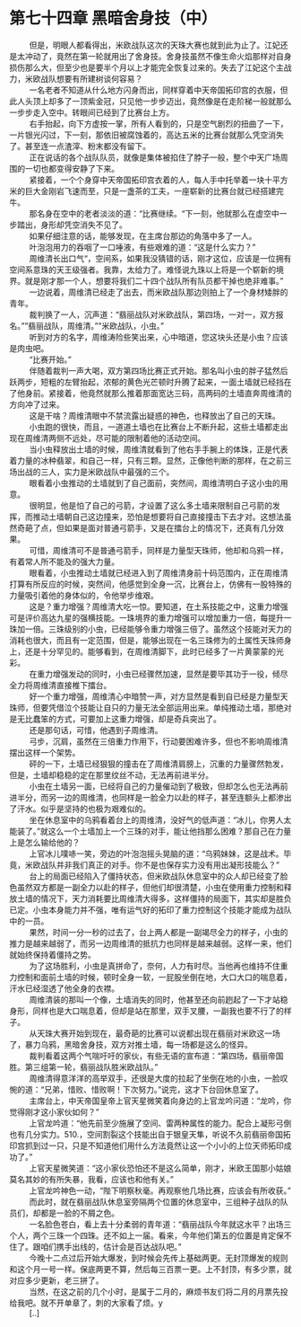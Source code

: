 <h1>第七十四章 黑暗舍身技（中）</h1>
<div id="content">&nbsp&nbsp&nbsp&nbsp&nbsp&nbsp&nbsp&nbsp
 但是，明眼人都看得出，米欧战队这次的天珠大赛也就到此为止了。江妃还是太冲动了，竟然在第一轮就用出了舍身技。舍身技虽然不像生命火焰那样对自身损伤那么大，但至少也是要半个月以上才能完全恢复过来的。失去了江妃这个主战力，米欧战队想要有所建树谈何容易？
 <br/>&nbsp&nbsp&nbsp&nbsp&nbsp&nbsp&nbsp&nbsp
 一名老者不知道从什么地方闪身而出，同样穿着中天帝国拓印宫的衣服，但此人头顶上却多了一顶紫金冠，只见他一步步迈出，竟然像是在走阶梯一般就那么一步步走入空中。转眼间已经到了比赛台上方。
 <br/>&nbsp&nbsp&nbsp&nbsp&nbsp&nbsp&nbsp&nbsp
 右手抬起，向下方虚按一掌，所有人看到的，只是空气剧烈的扭曲了一下，一片银光闪过，下一刻，那依旧被腐蚀着的，高达五米的比赛台就那么凭空消失了。甚至连一点渣滓、粉末都没有留下。
 <br/>&nbsp&nbsp&nbsp&nbsp&nbsp&nbsp&nbsp&nbsp
 正在说话的各个战队队员，就像是集体被掐住了脖子一般，整个中天广场周围的一切也都变得安静了下来。
 <br/>&nbsp&nbsp&nbsp&nbsp&nbsp&nbsp&nbsp&nbsp
 紧接着，一个个身穿中天帝国拓印宫衣着的人，每人手中托举着一块十平方米的巨大金刚岩飞速而至，只是一盏茶的工夫，一座崭新的比赛台就已经搭建完牛。
 <br/>&nbsp&nbsp&nbsp&nbsp&nbsp&nbsp&nbsp&nbsp
 那名身在空中的老者淡淡的道：“比赛继续。“下一刻，他就那么在虚空中一步踏出，身形却凭空消失不见了。
 <br/>&nbsp&nbsp&nbsp&nbsp&nbsp&nbsp&nbsp&nbsp
 如果仔细注意的话，能够发现，在主席台那边的角落中多了一人。
 <br/>&nbsp&nbsp&nbsp&nbsp&nbsp&nbsp&nbsp&nbsp
 叶泡泡用力的吞咽了一口唾液，有些艰难的道：“这是什么实力？”
 <br/>&nbsp&nbsp&nbsp&nbsp&nbsp&nbsp&nbsp&nbsp
 周维清长出口气“，空间系，如果我没猜错的话，刚才这位，应该是一位拥有空间系意珠的天王级强者。我靠，太给力了。难怪说九珠以上将是一个崭新的境界。就是刚才那一个人，想要将我们二十四个战队所有队员都干掉也绝非难事。”
 <br/>&nbsp&nbsp&nbsp&nbsp&nbsp&nbsp&nbsp&nbsp
 一边说着，周维清已经走了出去，而米欧战队那边则拍上了一个身材矮胖的青年。
 <br/>&nbsp&nbsp&nbsp&nbsp&nbsp&nbsp&nbsp&nbsp
 裁判换了一人，沉声道：“翡丽战队对米欧战队，第四场，一对一，双方报名。””翡丽战队，周维清。””米欧战队，小虫。”
 <br/>&nbsp&nbsp&nbsp&nbsp&nbsp&nbsp&nbsp&nbsp
 听到对方的名字，周维涛险些笑出来，心中暗道，您这块头还是小虫？应该是肉虫吧。
 <br/>&nbsp&nbsp&nbsp&nbsp&nbsp&nbsp&nbsp&nbsp
 “比赛开始。”
 <br/>&nbsp&nbsp&nbsp&nbsp&nbsp&nbsp&nbsp&nbsp
 伴随着裁判一声大喝，双方第四场比赛正式开始。那名叫小虫的胖子猛然后跃两步，短粗的左臂抬起，浓郁的黄色光芒顿时升腾了起来，一面土墙就已经挡在了他身前。紧接着，他竟然就那么推着那面宽达三码，高两码的土墙直奔周维清的方向冲了过来。
 <br/>&nbsp&nbsp&nbsp&nbsp&nbsp&nbsp&nbsp&nbsp
 这是干啥？周维清眼中不禁流露出疑惑的神色，也释放出了自己的天珠。
 <br/>&nbsp&nbsp&nbsp&nbsp&nbsp&nbsp&nbsp&nbsp
 小虫跑的很快，而且，一道道土墙也在比赛台上不断升起，这些土墙都走出现在周维清两侧不远处，尽可能的限制着他的活动空间。
 <br/>&nbsp&nbsp&nbsp&nbsp&nbsp&nbsp&nbsp&nbsp
 当小虫释放出土墙的时候，周维清就看到了他右手手腕上的体珠，正是代表着力量的冰种翡翠，和自己一样，只有三颗。显然，正像他判断的那样，在之前三场出战的三人，实力是米欧战队中最强的三个。
 <br/>&nbsp&nbsp&nbsp&nbsp&nbsp&nbsp&nbsp&nbsp
 眼看着小虫推动的土墙就到了自己面前，突然间，周维清明白子这小虫的用意。
 <br/>&nbsp&nbsp&nbsp&nbsp&nbsp&nbsp&nbsp&nbsp
 很明显，他是怕了自己的弓箭，才设置了这么多土墙来限制自己弓箭的发挥，而推动土墙朝自己这边撞来，恐怕是想要将自己直接撞击下去才对。这想法虽然奇葩了点，但如果是面对普通弓箭手，又是在擂台上的情况下，还真有几分效果。
 <br/>&nbsp&nbsp&nbsp&nbsp&nbsp&nbsp&nbsp&nbsp
 可惜，周维清可不是普通弓箭手，同样是力量型天珠师，他却和乌鸦一样，有着常人所不能及的强大力量。
 <br/>&nbsp&nbsp&nbsp&nbsp&nbsp&nbsp&nbsp&nbsp
 眼看着，小虫推动土墙就已经进入到了周维清身前十码范围内，正在周维清打算有所反应的时候，突然间，他感觉到全身一沉，比赛台上，仿佛有一股特殊的力量吸引着他的身体似的，令他举步维艰。
 <br/>&nbsp&nbsp&nbsp&nbsp&nbsp&nbsp&nbsp&nbsp
 这是？重力增强？周维清大吃一惊。要知道，在土系技能之中，这重力增强可是评价高达九星的强横技能。一珠境界的重力增强可以增加重力一倍，每提升一珠加一倍。三珠级别的小虫，已经能够令重力增强三倍了。虽然这个技能对天力的消耗也很大，而且有一定范围，但是，能够出现在一名三珠修为的土属性天珠师身上，还是十分罕见的。能够看到，在周维清脚下，此时已经多了一片黄蒙蒙的光彩。
 <br/>&nbsp&nbsp&nbsp&nbsp&nbsp&nbsp&nbsp&nbsp
 在重力增强发动的同时，小虫已经骤然加速，显然是要毕其功于一役，倾尽全力将周维清直接椎下擂台。
 <br/>&nbsp&nbsp&nbsp&nbsp&nbsp&nbsp&nbsp&nbsp
 好一个重力增强，周维清心中暗赞一声，对方显然是看到自已经是力量型天珠师，但要凭借泣个技能让自只的力量无法全部运用出来。单纯推动土墙，那绝对是无比蠢笨的方式，可要加上这重力增强，却是奇兵突出了。
 <br/>&nbsp&nbsp&nbsp&nbsp&nbsp&nbsp&nbsp&nbsp
 还是那句话，可惜，他遇到子周维清。
 <br/>&nbsp&nbsp&nbsp&nbsp&nbsp&nbsp&nbsp&nbsp
 弓步，沉肩，虽然在三倍重力作用下，行动要困难许多，但也不影响周维清摆出这样一个架势。
 <br/>&nbsp&nbsp&nbsp&nbsp&nbsp&nbsp&nbsp&nbsp
 砰的一下，土墙已经狠狠的撞击在了周维清肩膀上，沉重的力量骤然勃发，但是，土墙却稳稳的定在那里纹丝不动，无法再前进半分。
 <br/>&nbsp&nbsp&nbsp&nbsp&nbsp&nbsp&nbsp&nbsp
 小虫在土墙另一面，已经将自己的力量催动到了极致，但却怎么也无法再前进半分，而另一边的周维清，也同样是一脸全力以赴的样子，甚至连额头上都渗出了汗水。似乎是坚持的也极为艰难似的。
 <br/>&nbsp&nbsp&nbsp&nbsp&nbsp&nbsp&nbsp&nbsp
 坐在休息室中的乌鸦看着台上的周维清，没好气的低声道：“冰儿，你男人太能装了。”就这么一个土墙加上一个三珠的对手，能让他挡那么困难？那自己在力量上是怎么输给他的？
 <br/>&nbsp&nbsp&nbsp&nbsp&nbsp&nbsp&nbsp&nbsp
 上官冰儿噗哧一笑，旁边的叶泡泡摇头晃脑的道：“乌鸦妹妹，这是战术。毕竟，米欧战队并非我们真正的对手。你不是也保存实力没有用出凝形技能么？”
 <br/>&nbsp&nbsp&nbsp&nbsp&nbsp&nbsp&nbsp&nbsp
 台上的局面已经陷入了僵持状态，但米欧战队休息室中的众人却已经变了脸色虽然双方都是一副全力以赴的样子，但他们却很清楚，小虫在使用重力控制和释放土墙的情况下，天力消耗要比周维清大得多，这样僵持的局面下，其实却是胜负已定。小虫本身能力并不强，唯有运气好的拓印了重力控制这个技能才能成为战队中的一员。
 <br/>&nbsp&nbsp&nbsp&nbsp&nbsp&nbsp&nbsp&nbsp
 果然，时间一分一秒的过去了，台上两人都是一副竭尽全力的样子，小虫的推力是越来越弱了，而另一边周维清的抵抗力也同样是越来越弱。这样一来，他们就始终保持着僵持之势。
 <br/>&nbsp&nbsp&nbsp&nbsp&nbsp&nbsp&nbsp&nbsp
 为了这场胜利，小虫是真拼命了，奈何，人力有时尽。当他再也维持不住重力控制和面前土墙的时候，顿时全身一软，一屁股坐倒在地，大口大口的喘息着，汗水已经湿透了他全身的衣襟。
 <br/>&nbsp&nbsp&nbsp&nbsp&nbsp&nbsp&nbsp&nbsp
 周维清装的那叫一个像，土墙消失的同时，他甚至还向前趔起了一下才站稳身形，同样也是大口喘息着，但却是站在那里，双手叉腰，一副我也要不行了的样子。
 <br/>&nbsp&nbsp&nbsp&nbsp&nbsp&nbsp&nbsp&nbsp
 从天珠大赛开始到现在，最奇葩的比赛可以说都出现在翡丽对米欧这一场了，暴力乌鸦，黑暗舍身技，双方对推土墙，每一场都是这么的怪异。
 <br/>&nbsp&nbsp&nbsp&nbsp&nbsp&nbsp&nbsp&nbsp
 裁判看着这两个气喘吁吁的家伙，有些无语的宣布道：“第四场，翡丽帝国胜。第三组第一轮，翡丽战队胜米欧战队。”
 <br/>&nbsp&nbsp&nbsp&nbsp&nbsp&nbsp&nbsp&nbsp
 周维清得意洋洋的高举双手，还很是大度的拉起了坐倒在地的小虫，一脸叹惋的道：“兄弟，惜败、惜败啊！下次努力。”说完，这才下台回休息室了。
 <br/>&nbsp&nbsp&nbsp&nbsp&nbsp&nbsp&nbsp&nbsp
 主席台上，中天帝国皇帝上官天星微笑着向身边的上官龙吟问道：“龙吟，你觉得刚才这小家伙如何？”
 <br/>&nbsp&nbsp&nbsp&nbsp&nbsp&nbsp&nbsp&nbsp
 上官龙吟道：“他先前至少施展了空间、雷两种属性的能力。配合上凝形弓倒也有几分实力。510.，空间割裂这个技能出自于银皇天隼，听说不久前翡丽帝国拓印宫抓到过一只，只是不知道他们用什么方法竟然让这一个小小的上位天师拓印成功了。”
 <br/>&nbsp&nbsp&nbsp&nbsp&nbsp&nbsp&nbsp&nbsp
 上官天星微笑道：“这小家伙恐怕还不是这么简单，刚才，米欧王国那小姑娘莫名其妙的有所失暴，我看，应该也和他有关。”
 <br/>&nbsp&nbsp&nbsp&nbsp&nbsp&nbsp&nbsp&nbsp
 上官龙吟神色一动，“陛下明察秋毫。再观察他几场比赛，应该会有所收获。”
 <br/>&nbsp&nbsp&nbsp&nbsp&nbsp&nbsp&nbsp&nbsp
 而此时，就在翡丽战队休息室旁隔两个位置的休息室中，三组种子战队的队员们，却都是一脸的不屑之色。
 <br/>&nbsp&nbsp&nbsp&nbsp&nbsp&nbsp&nbsp&nbsp
 一名脸色苍白，看上去十分柔弱的青年道：“翡丽战队今年就这水平？出场三个人，两个三珠一个四珠。还不如上一届。看来，今年他们第五的位置是肯定保不住了。跟咱们携手出线的，估计会是百达战队吧。”
 <br/>&nbsp&nbsp&nbsp&nbsp&nbsp&nbsp&nbsp&nbsp
 今晚十二点过后开始大爆发，到时候会先传上基础两更。无封顶爆发的规则和这个月一号一样。保底两更不算，然后每三百票一更。上不封顶，有多少票，就对应多少更新，老三拼了。
 <br/>&nbsp&nbsp&nbsp&nbsp&nbsp&nbsp&nbsp&nbsp
 当然，在这之前的几个小时，是属于二月的，麻烦书友们将二月的月票先投给我吧。就不开单章了，刺的大家看了烦。y
 <br/>&nbsp&nbsp&nbsp&nbsp&nbsp&nbsp&nbsp&nbsp
 [..]
 <br/>&nbsp&nbsp&nbsp&nbsp&nbsp&nbsp&nbsp&nbsp
 <br/>&nbsp&nbsp&nbsp&nbsp&nbsp&nbsp&nbsp&nbsp
</div>
